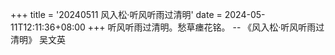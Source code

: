 +++
title = '20240511 风入松·听风听雨过清明'
date = 2024-05-11T12:11:36+08:00
+++
听风听雨过清明。愁草瘗花铭。
-- 《风入松·听风听雨过清明》 吴文英
